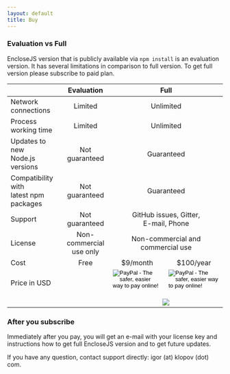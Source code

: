 ```yaml
---
layout: default
title: Buy
---
```


### Evaluation vs Full

EncloseJS version that is publicly available via `npm install` is
an evaluation version. It has several limitations in comparison
to full version. To get full version please subscribe to paid
plan.

<table>
  <thead>
    <tr>
      <th> </th>
      <th style="text-align: center">Evaluation</th>
      <th style="text-align: center" colspan="2">Full</th>
    </tr>
  </thead>
  <tbody>
    <tr>
      <td>Network connections</td>
      <td style="text-align: center">Limited</td>
      <td style="text-align: center" colspan="2">Unlimited</td>
    </tr>
    <tr>
      <td>Process working time</td>
      <td style="text-align: center">Limited</td>
      <td style="text-align: center" colspan="2">Unlimited</td>
    </tr>
    <tr>
      <td>Updates to new<br>Node.js versions</td>
      <td style="text-align: center">Not guaranteed</td>
      <td style="text-align: center" colspan="2">Guaranteed</td>
    </tr>
    <tr>
      <td>Compatibility with<br>latest npm packages</td>
      <td style="text-align: center">Not guaranteed</td>
      <td style="text-align: center" colspan="2">Guaranteed</td>
    </tr>
    <tr>
      <td>Support</td>
      <td style="text-align: center">Not guaranteed</td>
      <td style="text-align: center" colspan="2">GitHub issues, Gitter,<br>E-mail, Phone</td>
    </tr>
    <tr>
      <td>License</td>
      <td style="text-align: center">Non-commercial<br>use only</td>
      <td style="text-align: center" colspan="2">Non-commercial and<br>commercial use</td>
    </tr>
    <tr>
      <td>Cost</td>
      <td style="text-align: center">Free</td>
      <td style="text-align: center">$9/month</td>
      <td style="text-align: center">$100/year</td>
    </tr>
    <tr id="USD">
      <td colspan="2">Price in USD</td>
      <td style="text-align: center">
        <form action="https://www.paypal.com/cgi-bin/webscr" method="post" target="_top">
        <input type="hidden" name="cmd" value="_s-xclick">
        <input type="hidden" name="hosted_button_id" value="DNWYQG92NV3BC">
        <input type="image" src="https://www.paypalobjects.com/en_US/i/btn/btn_subscribe_LG.gif" border="0" name="submit" alt="PayPal - The safer, easier way to pay online!">
        <img alt="" border="0" src="https://www.paypalobjects.com/en_US/i/scr/pixel.gif" width="1" height="1" style="margin: 0">
        </form>
      </td>
      <td style="text-align: center">
        <form action="https://www.paypal.com/cgi-bin/webscr" method="post" target="_top">
        <input type="hidden" name="cmd" value="_s-xclick">
        <input type="hidden" name="hosted_button_id" value="SNAUKRWY29TYJ">
        <input type="image" src="https://www.paypalobjects.com/en_US/i/btn/btn_subscribe_LG.gif" border="0" name="submit" alt="PayPal - The safer, easier way to pay online!">
        <img alt="" border="0" src="https://www.paypalobjects.com/en_US/i/scr/pixel.gif" width="1" height="1" style="margin: 0">
        </form>
      </td>
    </tr>
    <tr id="RUB" style="display: none">
      <td colspan="2">Price in RUB</td>
      <td style="text-align: center">
        <form action="https://www.paypal.com/cgi-bin/webscr" method="post" target="_top">
        <input type="hidden" name="cmd" value="_s-xclick">
        <input type="hidden" name="hosted_button_id" value="TLD532HNLMSHE">
        <input type="image" src="https://www.paypalobjects.com/en_US/i/btn/btn_subscribe_LG.gif" border="0" name="submit" alt="PayPal - The safer, easier way to pay online!">
        <img alt="" border="0" src="https://www.paypalobjects.com/en_US/i/scr/pixel.gif" width="1" height="1" style="margin: 0">
        </form>
      </td>
      <td style="text-align: center">
        <form action="https://www.paypal.com/cgi-bin/webscr" method="post" target="_top">
        <input type="hidden" name="cmd" value="_s-xclick">
        <input type="hidden" name="hosted_button_id" value="KK3F9YEN6T3B2">
        <input type="image" src="https://www.paypalobjects.com/en_US/i/btn/btn_subscribe_LG.gif" border="0" name="submit" alt="PayPal - The safer, easier way to pay online!">
        <img alt="" border="0" src="https://www.paypalobjects.com/en_US/i/scr/pixel.gif" width="1" height="1" style="margin: 0">
        </form>
      </td>
    </tr>
    <tr>
      <td colspan="2"></td>
      <td style="text-align: center" colspan="2"><A HREF="https://www.paypal.com/cgi-bin/webscr?cmd=_subscr-find&alias=LX4T933HK6PFN"><IMG SRC="https://www.paypalobjects.com/en_US/i/btn/btn_unsubscribe_LG.gif" BORDER="0" style="display: inline; margin: 0"></A></td>
    </tr>
  </tbody>
</table>

### After you subscribe

Immediately after you pay, you will get an e-mail with your
license key and instructions how to get full EncloseJS version
and to get future updates.

If you have any question, contact support directly:
igor (at) klopov (dot) com.

<script>
  (function() {
    var query = window.location.search;
    query = query.split("?")[1];
    if (!query) return;
    if (query.toUpperCase() === "RUB") {
      document.getElementById("RUB").style.display = "";
    }
  })();
</script>
